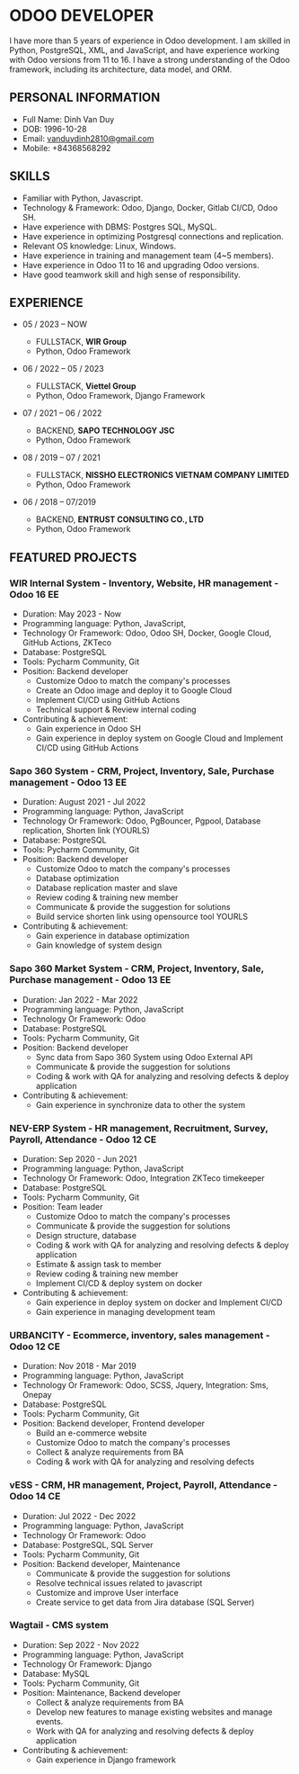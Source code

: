 # ODOO DEVELOPER
I have more than 5 years of experience in Odoo development. I am skilled in Python, PostgreSQL, XML, and JavaScript, and have experience working with Odoo versions from 11 to 16. I have a strong understanding of the Odoo framework, including its architecture, data model, and ORM.

## PERSONAL INFORMATION

- Full Name: Dinh Van Duy
- DOB: 1996-10-28
- Email: vanduydinh2810@gmail.com
- Mobile: +84368568292

## SKILLS
- Familiar with Python, Javascript.
- Technology & Framework: Odoo, Django, Docker, Gitlab CI/CD, Odoo SH.
- Have experience with DBMS: Postgres SQL, MySQL.
- Have experience in optimizing Postgresql connections and replication.
- Relevant OS knowledge: Linux, Windows.
- Have experience in training and management team (4~5 members).
- Have experience in Odoo 11 to 16 and upgrading Odoo versions.
- Have good teamwork skill and high sense of responsibility.

## EXPERIENCE
- 05 / 2023 – NOW
    - FULLSTACK, **WIR Group**
    - Python, Odoo Framework
  
- 06 / 2022 – 05 / 2023
    - FULLSTACK, **Viettel Group**
    - Python, Odoo Framework, Django Framework

- 07 / 2021 – 06 / 2022
    - BACKEND, **SAPO TECHNOLOGY JSC**
    - Python, Odoo Framework

- 08 / 2019 – 07 / 2021
    - FULLSTACK, **NISSHO ELECTRONICS VIETNAM COMPANY LIMITED**
    - Python, Odoo Framework

- 06 / 2018 – 07/2019
    - BACKEND, **ENTRUST CONSULTING CO., LTD**
    - Python, Odoo Framework

## FEATURED PROJECTS

### WIR Internal System - Inventory, Website, HR management - Odoo 16 EE
- Duration: May 2023 - Now
- Programming language: Python, JavaScript, 
- Technology Or Framework: Odoo, Odoo SH, Docker, Google Cloud, GitHub Actions, ZKTeco
- Database: PostgreSQL
- Tools: Pycharm Community, Git
- Position: Backend developer
    - Customize Odoo to match the company's processes
    - Create an Odoo image and deploy it to Google Cloud
    - Implement CI/CD using GitHub Actions
    - Technical support & Review internal coding
- Contributing & achievement:
    - Gain experience in Odoo SH
    - Gain experience in deploy system on Google Cloud and Implement CI/CD using GitHub Actions

### Sapo 360 System - CRM, Project, Inventory, Sale, Purchase management - Odoo 13 EE
- Duration: August 2021 - Jul 2022
- Programming language: Python, JavaScript
- Technology Or Framework: Odoo, PgBouncer, Pgpool, Database replication, Shorten link (YOURLS)
- Database: PostgreSQL
- Tools: Pycharm Community, Git
- Position: Backend developer
    - Customize Odoo to match the company's processes
    - Database optimization
    - Database replication master and slave
    - Review coding & training new member
    - Communicate & provide the suggestion for solutions
    - Build service shorten link using opensource tool YOURLS
- Contributing & achievement:
    - Gain experience in database optimization
    - Gain knowledge of system design

### Sapo 360 Market System - CRM, Project, Inventory, Sale, Purchase management - Odoo 13 EE
- Duration: Jan 2022 - Mar 2022
- Programming language: Python, JavaScript
- Technology Or Framework: Odoo
- Database: PostgreSQL
- Tools: Pycharm Community, Git
- Position: Backend developer
    - Sync data from Sapo 360 System using Odoo External API
    - Communicate & provide the suggestion for solutions
    - Coding & work with QA for analyzing and resolving defects & deploy application
- Contributing & achievement:
    - Gain experience in synchronize data to other the system

### NEV-ERP System - HR management, Recruitment, Survey, Payroll, Attendance - Odoo 12 CE
- Duration: Sep 2020 - Jun 2021
- Programming language: Python, JavaScript
- Technology Or Framework: Odoo, Integration ZKTeco timekeeper
- Database: PostgreSQL
- Tools: Pycharm Community, Git
- Position: Team leader
    - Customize Odoo to match the company's processes
    - Communicate & provide the suggestion for solutions
    - Design structure, database
    - Coding & work with QA for analyzing and resolving defects & deploy application
    - Estimate & assign task to member
    - Review coding & training new member
    - Implement CI/CD & deploy system on docker
- Contributing & achievement:
    - Gain experience in deploy system on docker and Implement CI/CD
    - Gain experience in managing development team

### URBANCITY - Ecommerce, inventory, sales management - Odoo 12 CE
- Duration: Nov 2018 - Mar 2019
- Programming language: Python, JavaScript
- Technology Or Framework: Odoo, SCSS, Jquery, Integration: Sms, Onepay
- Database: PostgreSQL
- Tools: Pycharm Community, Git
- Position: Backend developer, Frontend developer
    - Build an e-commerce website
    - Customize Odoo to match the company's processes
    - Collect & analyze requirements from BA
    - Coding & work with QA for analyzing and resolving defects

### vESS - CRM, HR management, Project, Payroll, Attendance - Odoo 14 CE
- Duration: Jul 2022 - Dec 2022
- Programming language: Python, JavaScript
- Technology Or Framework: Odoo
- Database: PostgreSQL, SQL Server
- Tools: Pycharm Community, Git
- Position: Backend developer, Maintenance
    - Communicate & provide the suggestion for solutions
    - Resolve technical issues related to javascript
    - Customize and improve User interface
    - Create service to get data from Jira database (SQL Server)

### Wagtail - CMS system
- Duration: Sep 2022 - Nov 2022
- Programming language: Python, JavaScript
- Technology Or Framework: Django
- Database: MySQL
- Tools: Pycharm Community, Git
- Position: Maintenance, Backend developer
    - Collect & analyze requirements from BA
    - Develop new features to manage existing websites and manage events.
    - Work with QA for analyzing and resolving defects & deploy application
- Contributing & achievement:
    - Gain experience in Django framework
  